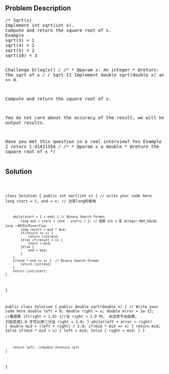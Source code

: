 <!--
<style>
  body { font-family: Arial, sans-serif; }
  .container { max-width: 400px; margin: 50px; padding: 10px; }
  .comment-block { background-color: #f9f9f9; padding: 10px; border-left: 5px solid #ccc; max-width: 400px; margin: 50px; overflow-wrap: break-word; white-space: pre-wrap; }
  .code-block { background-color: #f4f4f4; padding: 10px; border: 1px solid #ddd; }
</style>
-->

<div class='container'>
<h2>Problem Description</h2>
<div class='comment-block'>
<pre>
/* Sqrt(x)
Implement int sqrt(int x).
Compute and return the square root of x.
Example
sqrt(3) = 1
sqrt(4) = 2
sqrt(5) = 2
sqrt(10) = 3

Challenge 
O(log(x))
*/
    /**
     * @param x: An integer
     * @return: The sqrt of x
     */
/* Sqrt II
Implement double sqrt(double x) and x >= 0.

Compute and return the square root of x.

You do not care about the accuracy of the result, we will help you to output results.

Have you met this question in a real interview? Yes
Example
Given n = 2 return 1.41421356
*/
    /**
     * @param x a double
     * @return the square root of x
     */
</pre>
</div>

<h2>Solution</h2>
<div class='code-block'>
<pre><code class='language-java'>

class Solution {
    public int sqrt(int x) {
        // write your code here
        long start = 1, end = x;  // 注意long的使用
        
        while(start + 1 < end) { // Binary Search Format
            long mid = start + (end - start) / 2; // 就算 int x 是 Integer.MAX_VALUE, long 一样可以不overflow
            long result = mid * mid;
            if(result == x) {
                return (int)mid;
            }else if(result < x) {
                start = mid;
            }else {
                end = mid;
            }
        }
        if(end * end <= x) {  // Binary Search Format
            return (int)end;
        }
        return (int)start;
    }
}




public class Solution {
    public double sqrt(double x) {
        // Write your code here
        double left = 0;
        double right = x;
        double error = 1e-12; //看题意
        if(right < 1.0) {//当 right < 1.0 时， 永远求不出结果， 只能变成1.0 才可以用二分法
            right = 1.0;
        }
        while(left + error < right) {
            double mid = (left + right) / 2.0;
            if(mid * mid == x) {
                return mid;
            }else if(mid * mid < x) {
                left = mid;
            }else {
                right = mid;
            }
        }
        
        return left; //double 只return left
    }
}














</code></pre>
</div>
</div>
